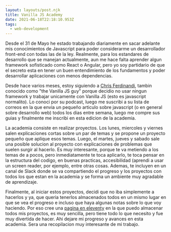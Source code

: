 ```yaml
---
layout: layouts/post.njk
title: Vanilla JS Academy
date: 2021-06-18T22:18:10.953Z
tags:
  - web-development
---
```

Desde el 31 de Mayo he estado trabajando diariamente en sacar adelante mis conocimientos de Javascript para poder considerarme un desarrollador front-end con todas las de la ley. Realmente, para los estandares de desarrollo que se manejan actualmente, aun me hace falta aprender algun framework sofisticado como React o Angular, pero yo soy partidario de que el secreto esta en tener un buen entendimiento de los fundamentos y poder desarrollar aplicaciones con menos dependencias. 

Desde hace varios meses, estoy siguiendo a [Chris Ferdinandi](https://gomakethings.com), tambin conocido como "the Vanilla JS guy" porque decidio no usar ningun framework y trabajar unicamente con Vanilla JS (esto es javascript normalito). Lo conoci por su podcast, luego me suscribi a su lista de correos en la que envia un pequeño articulo sobre javascript (o en general sobre desarrollo web) todos los dias entre semana, luego me compre sus guias y finalmente me inscribi en esta edicion de la academia.

La academia consiste en realizar proyectos. Los lunes, miercoles y viernes salen explicaciones cortas sobre un par de temas y se propone un proyecto pequeño que aplique esos temas. Luego, el martes, jueves y sabado sale una posible solucion al proyecto con explicaciones de problemas que suelen surgir al hacerlo. Es muy interesante, porque te va metiendo a los temas de a pocos, pero inmediatamente te toca aplicarlo, te toca pensar en la estructura del codigo, en buenas practicas, accesibilidad (aprendi a usar un screen reader, por ejemplo, entre otras cosas. Ademas, te incluyen en un canal de Slack donde se va compartiendo el progreso y los proyectos con todos los que estan en la academia y se forma un ambiente muy agradable de aprendizaje.

Finalmente, al iniciar estos proyectos, decidi que no iba simplemente a hacerlos y ya, que queria tenerlos almacenados todos en un mismo lugar en que se vea el progreso e incluso que haya algunas notas sobre lo que voy haciendo. Por eso cree una [pagina en eleventy](https://vanilla-js-academy.jbbenavidesr.com/) en la que puedo almacenar todos mis proyectos, es muy sencilla, pero tiene todo lo que necesito y fue muy divertida de hacer. Ahi dejare mi progreso y avances en esta academia. Sera una recopilacion muy interesante de mi trabajo.